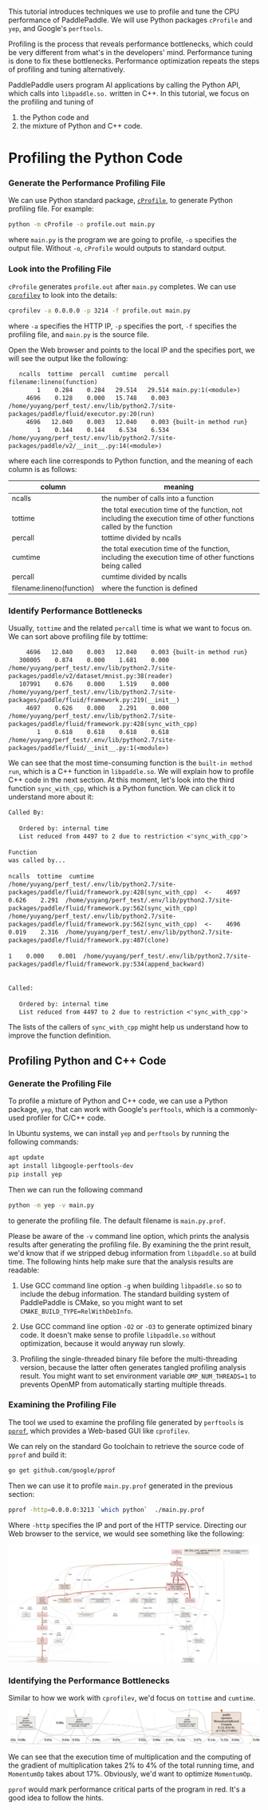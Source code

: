 This tutorial introduces techniques we use to profile and tune the
CPU performance of PaddlePaddle.  We will use Python packages
`cProfile` and `yep`, and Google's `perftools`.

Profiling is the process that reveals performance bottlenecks,
which could be very different from what's in the developers' mind.
Performance tuning is done to fix these bottlenecks. Performance optimization
repeats the steps of profiling and tuning alternatively.

PaddlePaddle users program AI applications by calling the Python API, which calls
into `libpaddle.so.` written in C++.  In this tutorial, we focus on
the profiling and tuning of

1. the Python code and
1. the mixture of Python and C++ code.

# Profiling the Python Code

### Generate the Performance Profiling File

We can use Python standard
package, [`cProfile`](https://docs.python.org/2/library/profile.html),
to generate Python profiling file.  For example:

```bash
python -m cProfile -o profile.out main.py
```

where `main.py` is the program we are going to profile, `-o` specifies
the output file.  Without `-o`, `cProfile` would outputs to standard
output.

### Look into the Profiling File

`cProfile` generates `profile.out` after `main.py` completes. We can
use [`cprofilev`](https://github.com/ymichael/cprofilev) to look into
the details:

```bash
cprofilev -a 0.0.0.0 -p 3214 -f profile.out main.py
```

where `-a` specifies the HTTP IP, `-p` specifies the port, `-f`
specifies the profiling file, and `main.py` is the source file.

Open the Web browser and points to the local IP and the specifies
port, we will see the output like the following:

```
   ncalls  tottime  percall  cumtime  percall filename:lineno(function)
        1    0.284    0.284   29.514   29.514 main.py:1(<module>)
     4696    0.128    0.000   15.748    0.003 /home/yuyang/perf_test/.env/lib/python2.7/site-packages/paddle/fluid/executor.py:20(run)
     4696   12.040    0.003   12.040    0.003 {built-in method run}
        1    0.144    0.144    6.534    6.534 /home/yuyang/perf_test/.env/lib/python2.7/site-packages/paddle/v2/__init__.py:14(<module>)
```

where each line corresponds to Python function, and the meaning of
each column is as follows:

| column | meaning |
| --- | --- |
| ncalls | the number of calls into a function |
| tottime | the total execution time of the function, not including the execution time of other functions called by the function |
| percall | tottime divided by ncalls |
| cumtime | the total execution time of the function, including the execution time of other functions being called |
| percall | cumtime divided by ncalls |
| filename:lineno(function) | where the function is defined |

### Identify Performance Bottlenecks

Usually, `tottime` and the related `percall` time is what we want to
focus on. We can sort above profiling file by tottime:

```text
     4696   12.040    0.003   12.040    0.003 {built-in method run}
   300005    0.874    0.000    1.681    0.000 /home/yuyang/perf_test/.env/lib/python2.7/site-packages/paddle/v2/dataset/mnist.py:38(reader)
   107991    0.676    0.000    1.519    0.000 /home/yuyang/perf_test/.env/lib/python2.7/site-packages/paddle/fluid/framework.py:219(__init__)
     4697    0.626    0.000    2.291    0.000 /home/yuyang/perf_test/.env/lib/python2.7/site-packages/paddle/fluid/framework.py:428(sync_with_cpp)
        1    0.618    0.618    0.618    0.618 /home/yuyang/perf_test/.env/lib/python2.7/site-packages/paddle/fluid/__init__.py:1(<module>)
```

We can see that the most time-consuming function is the `built-in
method run`, which is a C++ function in `libpaddle.so`.  We will
explain how to profile C++ code in the next section.  At this
moment, let's look into the third function `sync_with_cpp`, which is a
Python function.  We can click it to understand more about it:

```
Called By:

   Ordered by: internal time
   List reduced from 4497 to 2 due to restriction <'sync_with_cpp'>

Function                                                                                                 was called by...
                                                                                                             ncalls  tottime  cumtime
/home/yuyang/perf_test/.env/lib/python2.7/site-packages/paddle/fluid/framework.py:428(sync_with_cpp)  <-    4697    0.626    2.291  /home/yuyang/perf_test/.env/lib/python2.7/site-packages/paddle/fluid/framework.py:562(sync_with_cpp)
/home/yuyang/perf_test/.env/lib/python2.7/site-packages/paddle/fluid/framework.py:562(sync_with_cpp)  <-    4696    0.019    2.316  /home/yuyang/perf_test/.env/lib/python2.7/site-packages/paddle/fluid/framework.py:487(clone)
                                                                                                                  1    0.000    0.001  /home/yuyang/perf_test/.env/lib/python2.7/site-packages/paddle/fluid/framework.py:534(append_backward)


Called:

   Ordered by: internal time
   List reduced from 4497 to 2 due to restriction <'sync_with_cpp'>
```

The lists of the callers of `sync_with_cpp` might help us understand
how to improve the function definition.

## Profiling Python and C++ Code

### Generate the Profiling File

To profile a mixture of Python and C++ code, we can use a Python
package, `yep`, that can work with Google's `perftools`, which is a
commonly-used profiler for C/C++ code.

In Ubuntu systems, we can install `yep` and `perftools` by running the
following commands:

```bash
apt update
apt install libgoogle-perftools-dev
pip install yep
```

Then we can run the following command

```bash
python -m yep -v main.py
```

to generate the profiling file.  The default filename is
`main.py.prof`.

Please be aware of the `-v` command line option, which prints the
analysis results after generating the profiling file.  By examining the
 the print result, we'd know that if we stripped debug
information from `libpaddle.so` at build time.  The following hints
help make sure that the analysis results are readable:

1. Use GCC command line option `-g` when building `libpaddle.so` so to
   include the debug information.  The standard building system of
   PaddlePaddle is CMake, so you might want to set
   `CMAKE_BUILD_TYPE=RelWithDebInfo`.

1. Use GCC command line option `-O2` or `-O3` to generate optimized
   binary code. It doesn't make sense to profile `libpaddle.so`
   without optimization, because it would anyway run slowly.

1. Profiling the single-threaded binary file before the
   multi-threading version, because the latter often generates tangled
   profiling analysis result.  You might want to set environment
   variable `OMP_NUM_THREADS=1` to prevents OpenMP from automatically
   starting multiple threads.

### Examining the Profiling File

The tool we used to examine the profiling file generated by
`perftools` is [`pprof`](https://github.com/google/pprof), which
provides a Web-based GUI like `cprofilev`.

We can rely on the standard Go toolchain to retrieve the source code
of `pprof` and build it:

```bash
go get github.com/google/pprof
```

Then we can use it to profile `main.py.prof` generated in the previous
section:

```bash
pprof -http=0.0.0.0:3213 `which python`  ./main.py.prof
```

Where `-http` specifies the IP and port of the HTTP service.
Directing our Web browser to the service, we would see something like
the following:

![result](./pprof_1.png)

### Identifying the Performance Bottlenecks

Similar to how we work with `cprofilev`, we'd focus on `tottime` and
`cumtime`.

![kernel_perf](./pprof_2.png)

We can see that the execution time of multiplication and the computing
of the gradient of multiplication takes 2% to 4% of the total running
time, and `MomentumOp` takes about 17%. Obviously, we'd want to
optimize `MomentumOp`.

`pprof` would mark performance critical parts of the program in
red. It's a good idea to follow the hints.
